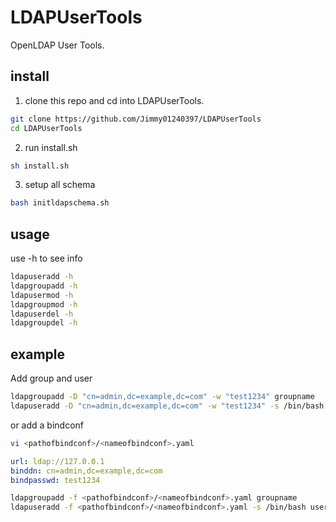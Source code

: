 # LDAPUserTools
OpenLDAP User Tools.

## install
1. clone this repo and cd into LDAPUserTools.
``` bash
git clone https://github.com/Jimmy01240397/LDAPUserTools
cd LDAPUserTools
```

2. run install.sh
``` bash
sh install.sh
```

3. setup all schema
``` bash
bash initldapschema.sh
```

## usage
use -h to see info
``` bash
ldapuseradd -h
ldapgroupadd -h
ldapusermod -h
ldapgroupmod -h
ldapuserdel -h
ldapgroupdel -h
```

## example
Add group and user
``` bash
ldapgroupadd -D "cn=admin,dc=example,dc=com" -w "test1234" groupname
ldapuseradd -D "cn=admin,dc=example,dc=com" -w "test1234" -s /bin/bash username
```
or add a bindconf
``` bash
vi <pathofbindconf>/<nameofbindconf>.yaml
```
``` yaml
url: ldap://127.0.0.1
binddn: cn=admin,dc=example,dc=com
bindpasswd: test1234
```
``` bash
ldapgroupadd -f <pathofbindconf>/<nameofbindconf>.yaml groupname
ldapuseradd -f <pathofbindconf>/<nameofbindconf>.yaml -s /bin/bash username
```
